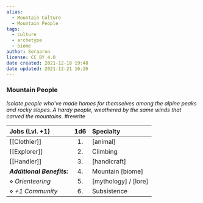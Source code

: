 ```yaml
---
alias:
  - Mountain Culture
  - Mountain People
tags:
  - culture
  - archetype
  - biome
author: Seraaron
license: CC BY 4.0
date created: 2021-12-18 19:48
date updated: 2021-12-21 16:26
---
```


### Mountain People

_Isolate people who've made homes for themselves among the alpine peaks and rocky slopes. A hardy people, weathered by the same winds that carved the mountains._ #rewrite

| Jobs (Lvl. +1)             | 1d6 | Specialty            |
| :------------------------- | :-: | :------------------- |
| [[Clothier]]               |  1. | [animal]             |
| [[Explorer]]               |  2. | Climbing             |
| [[Handler]]                |  3. | [handicraft]         |
| _**Additional Benefits:**_  |  4. | Mountain [biome]     |
| ⋄ _Orienteering_           |  5. | [mythology] / [lore] |
| ⋄ _+1 Community_           |  6. | Subsistence          |
